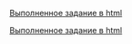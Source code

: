 [Выполненное задание в html](https://ivlord.github.io/Web/Labs1_12/Lab08/solution/index.html)



[Выполненное задание в html](https://ivlord.github.io/Web/Labs1_12/Lab08/solution/index.html)
